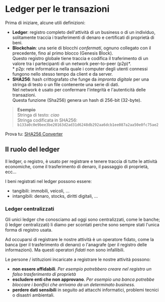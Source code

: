 # Ledger per le transazioni

Prima di iniziare, alcune utili definizioni: 
+ **Ledger**: registro completo dell'attività di un business o di un individuo, solitamente traccia i trasferimenti di denaro e certificati di proprietà di beni.
+ **Blockchain**: una serie di blocchi _confermati_, ognuno collegato con il precedente, fino al primo blocco (Genesis Block).  
Questo registro globale tiene traccia e codifica il traferimento di un valore tra i partecipanti di un network peer-to-peer (p2p)*.  
\* p2p: rete informatica nella quale i computer degli utenti connessi fungono nello stesso tempo da client e da server.
+ **SHA256**: hash crittografato che funge da _impronta digitale_ per una stringa di testo o un file contenente una serie di dati.  
Nel network è usato per confermare l'integrità e l'autenticità delle transazioni.  
Questa funzione (Sha256) genera un hash di 256-bit (32-byte).  
> **Esempio**  
Stringa di testo: _ciao_  
Stringa codificata in SHA256: `b133a0c0e9bee3be20163d2ad31d6248db292aa6dcb1ee087a2aa50e0fc75ae2`

Prova tu: [SHA256 Converter](https://emn178.github.io/online-tools/sha256.html)

## Il ruolo del ledger

Il ledger, o registro, è usato per registrare e tenere traccia di tutte le attività economiche, come il trasferimento di denaro, il passaggio di proprietà, ecc...

I beni registrati nel ledger possono essere:
+ tangibili: immobili, veicoli, ...
+ intangibili: denaro, stocks, diritti digitali, ...

### **Ledger centralizzati**

Gli unici ledger che conosciamo ad oggi sono centralizzati, come le banche; (i ledger centralizzati) li diamo per scontati perche sono sempre stati l'unica forma di registro usata.

Ad occuparsi di registrare le nostre attività è un operatore fidato, come la banca (per il trasferimento di denaro) o l'anagrafe (per il registro delle informazioni). Ma questi operatori _fidati_ non sono infallibili.

Le persone / istituzioni incaricate a registrare le nostre attività possono:
+ **non essere affidabili**. _Per esempio potrebbero creare nel registro un falso trasferimento di proprietà_
+ **escludere enti che non approvano**. _Per esempio una banca potrebbe bloccare i bonifici che arrivano da un determinato business._
+ **perdere dati sensibili** in seguito ad attacchi informatici, problemi tecnici o disastri ambientali.

